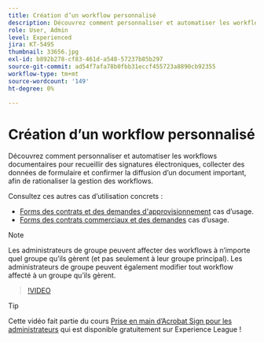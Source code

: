 ```yaml
---
title: Création d’un workflow personnalisé
description: Découvrez comment personnaliser et automatiser les workflows documentaires pour recueillir rapidement des signatures électroniques et des données de formulaire
role: User, Admin
level: Experienced
jira: KT-5495
thumbnail: 33656.jpg
exl-id: b892b278-cf83-461d-a548-57237b85b297
source-git-commit: ad54f7afa78b0fbb31eccf455723a8890cb92355
workflow-type: tm+mt
source-wordcount: '149'
ht-degree: 0%

---
```


# Création d’un workflow personnalisé

Découvrez comment personnaliser et automatiser les workflows documentaires pour recueillir des signatures électroniques, collecter des données de formulaire et confirmer la diffusion d’un document important, afin de rationaliser la gestion des workflows.

Consultez ces autres cas d’utilisation concrets :

* [Forms des contrats et des demandes d&#39;approvisionnement](https://experienceleague.adobe.com/docs/document-cloud-learn/sign-learning-hub/expand/recipes/gov/usecasegovcontracts.html?lang=en) cas d’usage.
* [Forms des contrats commerciaux et des demandes](https://experienceleague.adobe.com/docs/document-cloud-learn/sign-learning-hub/expand/recipes/com/usecasecomcontracts.html?lang=en) cas d’usage.

>[!NOTE]
>
>Les administrateurs de groupe peuvent affecter des workflows à n’importe quel groupe qu’ils gèrent (et pas seulement à leur groupe principal). Les administrateurs de groupe peuvent également modifier tout workflow affecté à un groupe qu’ils gèrent.

>[!VIDEO](https://video.tv.adobe.com/v/33656?quality=12&learn=on&hidetitle=true)

>[!TIP]
>
>Cette vidéo fait partie du cours [Prise en main d’Acrobat Sign pour les administrateurs](https://experienceleague.adobe.com/?recommended=Sign-A-1-2020.2) qui est disponible gratuitement sur Experience League !
